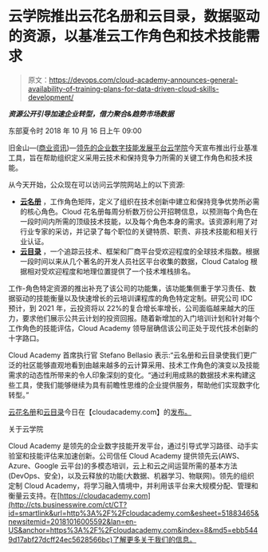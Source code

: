 # 云学院推出云花名册和云目录，数据驱动的资源，以基准云工作角色和技术技能需求

> 原文：<https://devops.com/cloud-academy-announces-general-availability-of-training-plans-for-data-driven-cloud-skills-development/>

***资源公开引导加速企业转型，借力聚合&趋势市场数据***

东部夏令时 2018 年 10 月 16 日上午 09:00

旧金山—([商业资讯](https://www.businesswire.com/))—[领先的企业数字技能发展平台云学院](http://cts.businesswire.com/ct/CT?id=smartlink&url=https%3A%2F%2Fcloudacademy.com&esheet=51883465&newsitemid=20181016005592&lan=en-US&anchor=Cloud+Academy&index=1&md5=bdcd5aedd52a75a65302b16e20446205)今天宣布推出行业基准工具，旨在帮助组织定义采用云技术和保持竞争力所需的关键工作角色和技术技能。

从今天开始，公众现在可以访问云学院网站上的以下资源:

*   [**云名册**](http://cts.businesswire.com/ct/CT?id=smartlink&url=http%3A%2F%2Flink_pending.com&esheet=51883465&newsitemid=20181016005592&lan=en-US&anchor=Cloud+Roster&index=2&md5=ee06d9716e2e3fd9a9b5bcc8e31d82ee) ，工作角色矩阵，定义了组织在技术创新中建立和保持竞争优势所必需的核心角色。Cloud 花名册每周分析数万份公开招聘信息，以预测每个角色在一段时间内所需的顶级技术技能，以及每个角色本身的需求。该资源利用了对行业专家的采访，并记录了每个职位的关键特质、职责、非技术技能和相关行业认证。
*   [**云目录**](http://cts.businesswire.com/ct/CT?id=smartlink&url=http%3A%2F%2Flink_pending.com&esheet=51883465&newsitemid=20181016005592&lan=en-US&anchor=Cloud+Catalog&index=3&md5=53c686daecb19451b41e1228b262de7e) ，一个追踪云技术、框架和厂商平台受欢迎程度的全球技术指数。根据一段时间以来从几个著名的开发人员社区平台收集的数据，Cloud Catalog 根据相对受欢迎程度和地理位置提供了一个技术堆栈排名。

工作-角色特定资源的推出补充了该公司的功能集，该功能集侧重于学习责任、数据驱动的技能衡量以及快速增长的云培训课程库的角色特定定制。研究公司 IDC 预计，到 2021 年，云投资将以 22%的复合增长率增长，公司面临越来越大的压力，要求他们展示公共云计划的投资回报。随着新增加的入门培训计划和针对每个工作角色的技能评估，Cloud Academy 领导层确信该公司正处于现代技术创新的十字路口。

Cloud Academy 首席执行官 Stefano Bellasio 表示:“云名册和云目录使我们更广泛的社区能够直观地看到由越来越多的云计算采用、技术工作角色的演变以及技能需求的动态性所带来的令人印象深刻的变化。“通过利用成熟的数据技术来构建这些工具，使我们能够继续为具有前瞻性思维的企业提供服务，帮助他们实现数字化转型。”

[云花名册](http://cts.businesswire.com/ct/CT?id=smartlink&url=https%3A%2F%2Fcloudacademy.com%2Fcloud-roster%2F&esheet=51883465&newsitemid=20181016005592&lan=en-US&anchor=Cloud+Roster&index=5&md5=57225de4b4a02ae7bdbaeea8e0f1eff7)和[云目录](http://cts.businesswire.com/ct/CT?id=smartlink&url=https%3A%2F%2Fcloudacademy.com%2Fcloud-catalog%2F&esheet=51883465&newsitemid=20181016005592&lan=en-US&anchor=Cloud+Catalog&index=6&md5=07ff00fbdcc6c300e1399b9af15582fd)今日在【cloudacademy.com】的[发布。](http://cts.businesswire.com/ct/CT?id=smartlink&url=https%3A%2F%2Fcloudacademy.com&esheet=51883465&newsitemid=20181016005592&lan=en-US&anchor=cloudacademy.com&index=7&md5=398067825c6be525a166870a08e73292)

关于云学院

Cloud Academy 是领先的企业数字技能开发平台，通过引导式学习路径、动手实验室和技能评估来加速创新。公司信任 Cloud Academy 提供领先云(AWS、Azure、Google 云平台)的多模态培训，云上和云之间运营所需的基本方法(DevOps、安全)，以及云释放的功能(大数据、机器学习、物联网)。领先的组织定制 Cloud Academy，将学习融入情境中，并利用该平台来大规模分配、管理和衡量云支持。在[https://cloudacademy.com](http://cts.businesswire.com/ct/CT?id=smartlink&url=http%3A%2F%2Fcloudacademy.com&esheet=51883465&newsitemid=20181016005592&lan=en-US&anchor=https%3A%2F%2Fcloudacademy.com&index=8&md5=ebb5449d17abf27dcff24ec5628566bc)了解更多关于我们的信息。